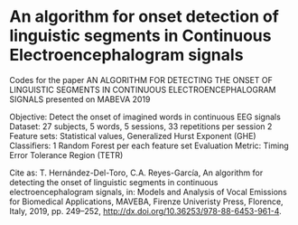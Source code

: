 # An algorithm for onset detection of linguistic segments in Continuous Electroencephalogram signals
Codes for the paper AN ALGORITHM FOR DETECTING THE ONSET OF LINGUISTIC SEGMENTS IN CONTINUOUS ELECTROENCEPHALOGRAM SIGNALS presented on MABEVA 2019

Objective: Detect the onset of imagined words in continuous EEG signals
Dataset: 27 subjects, 5 words, 5 sessions, 33 repetitions per session
2 Feature sets: Statistical values, Generalized Hurst Exponent (GHE)
Classifiers: 1 Random Forest per each feature set
Evaluation Metric: Timing Error Tolerance Region (TETR)


Cite as:
T. Hernández-Del-Toro, C.A. Reyes-García, An algorithm for detecting the onset
of linguistic segments in continuous electroencephalogram signals, in: Models
and Analysis of Vocal Emissions for Biomedical Applications, MAVEBA, Firenze
Univeristy Press, Florence, Italy, 2019, pp. 249–252, http://dx.doi.org/10.36253/978-88-6453-961-4.
